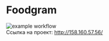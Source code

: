 # Foodgram
![example workflow](https://github.com/LuckyPoRus/foodgram-project-react/actions/workflows/foodgram_workflow.yml/badge.svg)<br>
Ссылка на проект: <http://158.160.57.56/>